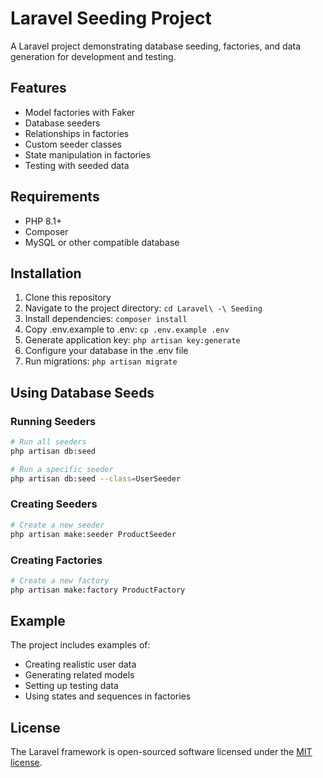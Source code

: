 # Laravel Seeding Project

A Laravel project demonstrating database seeding, factories, and data generation for development and testing.

## Features

- Model factories with Faker
- Database seeders
- Relationships in factories
- Custom seeder classes
- State manipulation in factories
- Testing with seeded data

## Requirements

- PHP 8.1+
- Composer
- MySQL or other compatible database

## Installation

1. Clone this repository
2. Navigate to the project directory: `cd Laravel\ -\ Seeding`
3. Install dependencies: `composer install`
4. Copy .env.example to .env: `cp .env.example .env`
5. Generate application key: `php artisan key:generate`
6. Configure your database in the .env file
7. Run migrations: `php artisan migrate`

## Using Database Seeds

### Running Seeders

```bash
# Run all seeders
php artisan db:seed

# Run a specific seeder
php artisan db:seed --class=UserSeeder
```

### Creating Seeders

```bash
# Create a new seeder
php artisan make:seeder ProductSeeder
```

### Creating Factories

```bash
# Create a new factory
php artisan make:factory ProductFactory
```

## Example

The project includes examples of:
- Creating realistic user data
- Generating related models
- Setting up testing data
- Using states and sequences in factories

## License

The Laravel framework is open-sourced software licensed under the [MIT license](https://opensource.org/licenses/MIT).
